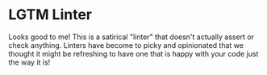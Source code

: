 # LGTM Linter

Looks good to me! This is a satirical "linter" that doesn't actually assert or check anything. Linters have become to picky and opinionated that we thought it might be refreshing to have one that is happy with your code just the way it is!
